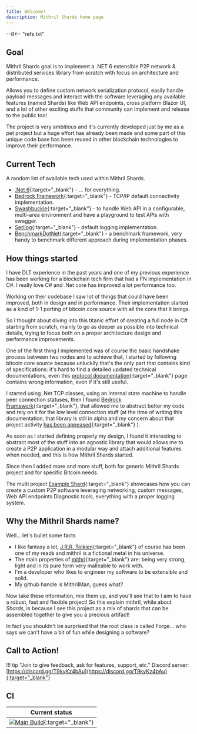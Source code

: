 ```yaml
---
title: Welcome!
description: Mithril Shards home page
---
```

--8<-- "refs.txt"

## Goal

Mithril Shards goal is to implement a .NET 6 extensible P2P network & distributed services library from scratch with focus on architecture and performance.

Allows you to define custom network serialization protocol, easily handle payload messages and interact with the software leveraging any available features (named Shards) like Web API endpoints, cross platform Blazor UI,  and a lot of other exciting stuffs that community can implement and release to the public too!

The project is very ambitious and it's currently developed just by me as a pet project but a huge effort has already been made and some part of this unique code base has been reused in other blockchain technologies to improve their performance.



## Current Tech

A random list of available tech used within Mithril Shards.

- [.Net 6](https://dotnet.microsoft.com/download/dotnet/6.0){:target="_blank"} - ... for everything.
- [Bedrock Framework](https://github.com/davidfowl/BedrockFramework/){:target="_blank"} - TCP/IP default connectivity implementation.
- [Swashbuckle](https://github.com/domaindrivendev/Swashbuckle.AspNetCore){:target="_blank"} - to handle Web API in a configurable, multi-area environment and have a playground to test APIs with swagger.
- [Serilog](https://github.com/serilog/serilog-aspnetcore){:target="_blank"} - default logging implementation.
- [BenchmarkDotNet](https://github.com/dotnet/BenchmarkDotNet){:target="_blank"} - a benchmark framework, very handy to benchmark different approach during implementation phases.



## How things started

I have DLT experience in the past years and one of my previous experience has been working for a blockchain tech firm that had a FN implementation in C#.
I really love C# and .Net core has improved a lot performance too.

Working on their codebase I saw lot of things that could have been improved, both in design and in performance.
Their implementation started as a kind of 1-1 porting of bitcoin core source with all the cons that it brings.

So I thought about diving into this titanic effort of creating a full node in C# starting from scratch, mainly to go as deeper as possible into technical details, trying to focus both on a proper architecture design and performance improvements.

One of the first thing I implemented was of course the basic handshake process between two nodes and to achieve that, I started by following bitcoin core source because unluckily that's the only part that contains kind of specifications: it's hard to find a detailed updated technical documentations, even this [protocol documentation](https://en.bitcoin.it/wiki/Protocol_documentation){:target="_blank"} page contains wrong information, even if it's still useful.

I started using .Net TCP classes, using an internal state machine to handle peer connection statuses, then I found [Bedrock Framework](https://github.com/davidfowl/BedrockFramework){:target="_blank"}, that allowed me to abstract better my code and rely on it for the low level connection stuff (at the time of writing this documentation, that library is still in alpha and my concern about that project activity [has been appeased](https://github.com/davidfowl/BedrockFramework/issues/105){:target="_blank"} ).

As soon as I started defining properly my design, I found it interesting to abstract most of the stuff into an agnostic library that would allows me to create a P2P application in a modular way and attach additional features when needed, and this is how Mithril Shards started.

Since then I added more and more stuff, both for generic Mithril Shards project and for specific Bitcoin needs.

The multi project [Example Shard](https://github.com/MithrilMan/MithrilShards/tree/master/src/MithrilShards.Example){:target="_blank"} showcases how you can create a custom P2P software leveraging networking, custom messages, Web API endpoints Diagnostic tools, everything with a proper logging system.



## Why the Mithril Shards name?

Well... let's bullet some facts

- I like fantasy a lot, [J.R.R. Tolkien](https://en.wikipedia.org/wiki/J._R._R._Tolkien){:target="_blank"} of course has been one of my reads and mithril is a fictional metal in his universe.
- The main properties of [mithri](https://en.wikipedia.org/wiki/Mithril#Properties){:target="_blank"} are: being very strong, light and in its pure form very malleable to work with.
- I'm a developer who likes to engineer my software to be extensible and solid.
- My github handle is MithrilMan, guess what?

Now take these information, mix them up, and you'll see that to I aim to have a robust, fast and flexible project!
So this explain mithril, while about *Shards*, is because I see this project as a mix of shards that can be assembled together to give you a precious artifact!

In fact you shouldn't be surprised that the root class is called Forge... who says we can't have a bit of fun while designing a software?



## Call to Action!

!!! tip "Join to give feedback, ask for features, support, etc."
	Discord server: [https://discord.gg/T9kyKz4bAu](https://discord.gg/T9kyKz4bAu){:target="_blank"}  



## CI

| Current status                                               |
| ------------------------------------------------------------ |
| [![Main Build](https://github.com/MithrilMan/MithrilShards/actions/workflows/main-build.yml/badge.svg)](https://github.com/MithrilMan/MithrilShards/actions/workflows/main-build.yml){:target="_blank"} |